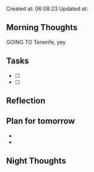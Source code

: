 Created at: 06:08:23 Updated at: 
 ## Morning Thoughts 
GOING TO Tenerife, yey
 ## Tasks 
 - [ ] 
 - [ ] 
 ## Reflection 

 ## Plan for tomorrow 
 *  
 *  
 ## Night Thoughts 

 
